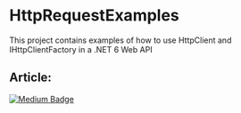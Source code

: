 # HttpRequestExamples
This project contains examples of how to use HttpClient and IHttpClientFactory in a .NET 6 Web API


## Article:

[![Medium Badge](https://img.shields.io/badge/-Medium-black?style=flat-square&logo=Medium&logoColor=white&link=https://henriquesd.medium.com/httpclient-vs-ihttpclientfactory-b4370bfbfbac)](https://henriquesd.medium.com/httpclient-vs-ihttpclientfactory-b4370bfbfbac)

